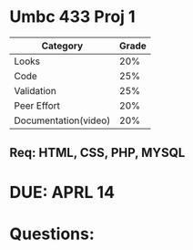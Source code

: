 # Umbc 433 Proj 1

| Category | Grade |
| --- | --- |
| Looks | 20% |
| Code | 25% |
| Validation | 25% |
| Peer Effort | 20% |
| Documentation(video) | 20% |

## Req: HTML, CSS, PHP, MYSQL

# DUE: APRL 14

# Questions: 


